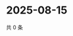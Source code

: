 # 2025-08-15

共 0 条

<!-- BEGIN ZHIHUVIDEO -->
<!-- 最后更新时间 Fri Aug 15 2025 18:12:38 GMT+0800 (China Standard Time) -->

<!-- END ZHIHUVIDEO -->
